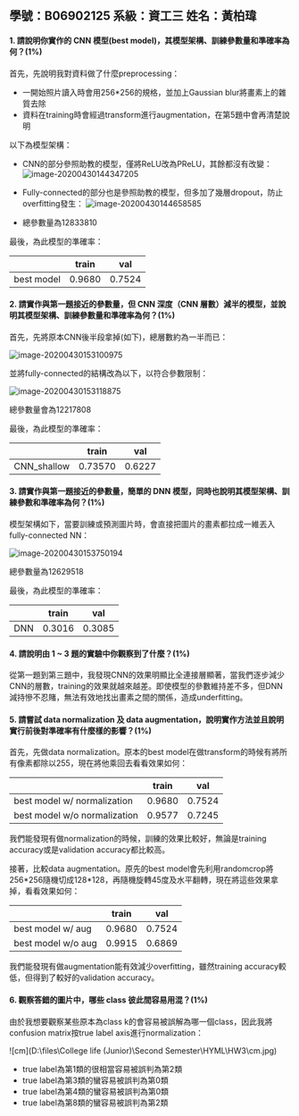 ## 學號：B06902125 系級：資工三 姓名：黃柏瑋 

#### 1. 請說明你實作的 CNN 模型(best model)，其模型架構、訓練參數量和準確率為何？(1%)

首先，先說明我對資料做了什麼preprocessing：

* 一開始照片讀入時會用256*256的規格，並加上Gaussian blur將畫素上的雜質去除
* 資料在training時會經過transform進行augmentation，在第5題中會再清楚說明

以下為模型架構：

* CNN的部分參照助教的模型，僅將ReLU改為PReLU，其餘都沒有改變：
  ![image-20200430144347205](C:\Users\user\AppData\Roaming\Typora\typora-user-images\image-20200430144347205.png)

* Fully-connected的部分也是參照助教的模型，但多加了幾層dropout，防止overfitting發生：
  ![image-20200430144658585](C:\Users\user\AppData\Roaming\Typora\typora-user-images\image-20200430144658585.png)

* 總參數量為12833810

最後，為此模型的準確率：

|            | train  | val    |
| ---------- | ------ | ------ |
| best model | 0.9680 | 0.7524 |

#### 2. 請實作與第一題接近的參數量，但 CNN 深度（CNN 層數）減半的模型，並說明其模型架構、訓練參數量和準確率為何？(1%)

首先，先將原本CNN後半段拿掉(如下)，總層數約為一半而已：

![image-20200430153100975](C:\Users\user\AppData\Roaming\Typora\typora-user-images\image-20200430153100975.png)

並將fully-connected的結構改為以下，以符合參數限制：

![image-20200430153118875](C:\Users\user\AppData\Roaming\Typora\typora-user-images\image-20200430153118875.png)

總參數量會為12217808

最後，為此模型的準確率：

|             | train   | val    |
| ----------- | ------- | ------ |
| CNN_shallow | 0.73570 | 0.6227 |

#### 3. 請實作與第一題接近的參數量，簡單的 DNN 模型，同時也說明其模型架構、訓練參數和準確率為何？(1%)

模型架構如下，當要訓練或預測圖片時，會直接把圖片的畫素都拉成一維丟入fully-connected NN：

![image-20200430153750194](C:\Users\user\AppData\Roaming\Typora\typora-user-images\image-20200430153750194.png)

總參數量為12629518

最後，為此模型的準確率：

|      | train  | val    |
| ---- | ------ | ------ |
| DNN  | 0.3016 | 0.3085 |

#### 4. 請說明由 1 ~ 3 題的實驗中你觀察到了什麼？(1%)

從第一題到第三題中，我發現CNN的效果明顯比全連接層顯著，當我們逐步減少CNN的層數，training的效果就越來越差。即使模型的參數維持差不多，但DNN減持慘不忍賭，無法有效地找出畫素之間的關係，造成underfitting。

#### 5. 請嘗試 data normalization 及 data augmentation，說明實作方法並且說明實行前後對準確率有什麼樣的影響？(1%)

首先，先做data normalization。原本的best model在做transform的時候有將所有像素都除以255，現在將他乘回去看看效果如何：

|                              | train  | val    |
| ---------------------------- | ------ | ------ |
| best model w/ normalization  | 0.9680 | 0.7524 |
| best model w/o normalization | 0.9577 | 0.7245 |

我們能發現有做normalization的時候，訓練的效果比較好，無論是training accuracy或是validation accuracy都比較高。

接著，比較data augmentation。原先的best model會先利用randomcrop將256\*256隨機切成128\*128，再隨機旋轉45度及水平翻轉，現在將這些效果拿掉，看看效果如何：

|                    | train  | val    |
| ------------------ | ------ | ------ |
| best model w/ aug  | 0.9680 | 0.7524 |
| best model w/o aug | 0.9915 | 0.6869 |

我們能發現有做augmentation能有效減少overfitting，雖然training accuracy較低，但得到了較好的validation accuracy。

#### 6. 觀察答錯的圖片中，哪些 class 彼此間容易用混？(1%)

由於我想要觀察某些原本為class k的會容易被誤解為哪一個class，因此我將confusion matrix按true label axis進行normalization：

![cm](D:\files\College life (Junior)\Second Semester\HYML\HW3\cm.jpg)

* true label為第1類的很相當容易被誤判為第2類
* true label為第3類的蠻容易被誤判為第0類
* true label為第4類的蠻容易被誤判為第0類
* true label為第8類的蠻容易被誤判為第2類


